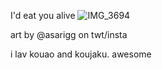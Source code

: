 
I'd eat you alive
![IMG_3694](https://github.com/user-attachments/assets/53a03127-1e8b-421e-bacb-525da7a14582)

art by @asarigg on twt/insta


i lav kouao and koujaku. awesome
